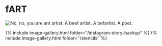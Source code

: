 # fART

![No, no, you are ant artist. A beef artist. A befartist. A poet.](https://lindseyb.github.io/GIFs/BobsBurgers/no-no-you-are-an-artista-beef-artist-a-be-fartista-poet.gif)

{% include image-gallery.html folder="/instagram-story-backup" %}
{% include image-gallery.html folder="/stencils" %}

